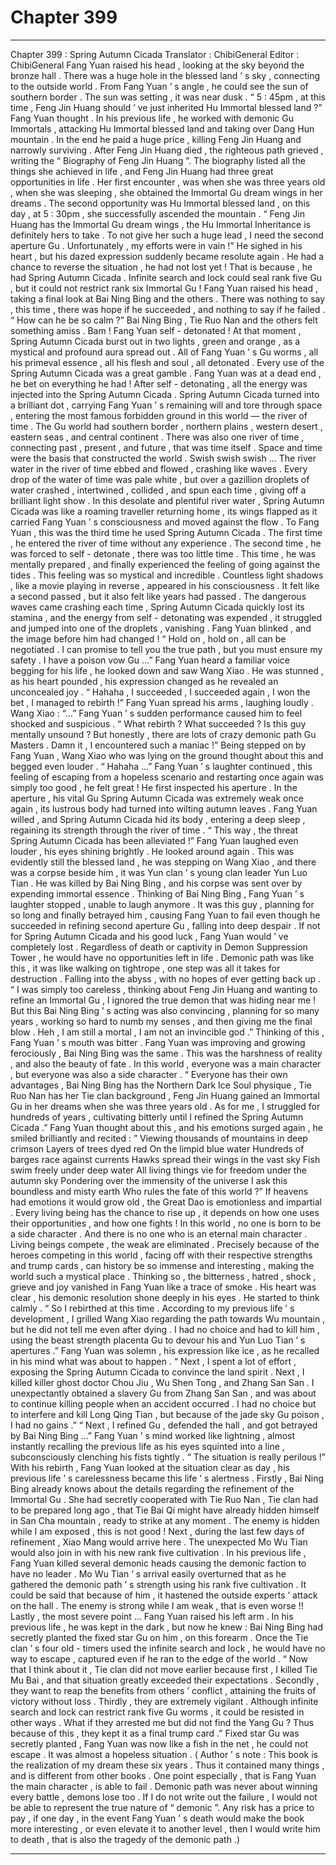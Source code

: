 
# Chapter 399


---

Chapter 399 : Spring Autumn Cicada
Translator :
ChibiGeneral
Editor :
ChibiGeneral
Fang Yuan raised his head , looking at the sky beyond the bronze hall .
There was a huge hole in the blessed land ’ s sky , connecting to the outside world . From Fang Yuan ’ s angle , he could see the sun of southern border .
The sun was setting , it was near dusk .
“ 5 : 45pm , at this time , Feng Jin Huang should ’ ve just inherited Hu Immortal blessed land ?” Fang Yuan thought .
In his previous life , he worked with demonic Gu Immortals , attacking Hu Immortal blessed land and taking over Dang Hun mountain . In the end he paid a huge price , killing Feng Jin Huang and narrowly surviving .
After Feng Jin Huang died , the righteous path grieved , writing the “ Biography of Feng Jin Huang ”. The biography listed all the things she achieved in life , and Feng Jin Huang had three great opportunities in life .
Her first encounter , was when she was three years old , when she was sleeping , she obtained the Immortal Gu dream wings in her dreams .
The second opportunity was Hu Immortal blessed land , on this day , at 5 : 30pm , she successfully ascended the mountain .
“ Feng Jin Huang has the Immortal Gu dream wings , the Hu Immortal Inheritance is definitely hers to take . To not give her such a huge lead , I need the second aperture Gu . Unfortunately , my efforts were in vain !”
He sighed in his heart , but his dazed expression suddenly became resolute again .
He had a chance to reverse the situation , he had not lost yet !
That is because , he had Spring Autumn Cicada .
Infinite search and lock could seal rank five Gu , but it could not restrict rank six Immortal Gu !
Fang Yuan raised his head , taking a final look at Bai Ning Bing and the others . There was nothing to say , this time , there was hope if he succeeded , and nothing to say if he failed .
“ How can he be so calm ?” Bai Ning Bing , Tie Ruo Nan and the others felt something amiss .
Bam !
Fang Yuan self - detonated !
At that moment , Spring Autumn Cicada burst out in two lights , green and orange , as a mystical and profound aura spread out .
All of Fang Yuan ’ s Gu worms , all his primeval essence , all his flesh and soul , all detonated .
Every use of the Spring Autumn Cicada was a great gamble .
Fang Yuan was at a dead end , he bet on everything he had !
After self - detonating , all the energy was injected into the Spring Autumn Cicada .
Spring Autumn Cicada turned into a brilliant dot , carrying Fang Yuan ’ s remaining will and tore through space , entering the most famous forbidden ground in this world — the river of time .
The Gu world had southern border , northern plains , western desert , eastern seas , and central continent . There was also one river of time , connecting past , present , and future , that was time itself .
Space and time were the basis that constructed the world .
Swish swish swish …
The river water in the river of time ebbed and flowed , crashing like waves .
Every drop of the water of time was pale white , but over a gazillion droplets of water crashed , intertwined , collided , and spun each time , giving off a brilliant light show .
In this desolate and plentiful river water , Spring Autumn Cicada was like a roaming traveller returning home , its wings flapped as it carried Fang Yuan ’ s consciousness and moved against the flow .
To Fang Yuan , this was the third time he used Spring Autumn Cicada .
The first time , he entered the river of time without any experience . The second time , he was forced to self - detonate , there was too little time .
This time , he was mentally prepared , and finally experienced the feeling of going against the tides .
This feeling was so mystical and incredible . Countless light shadows , like a movie playing in reverse , appeared in his consciousness .
It felt like a second passed , but it also felt like years had passed .
The dangerous waves came crashing each time , Spring Autumn Cicada quickly lost its stamina , and the energy from self - detonating was expended , it struggled and jumped into one of the droplets , vanishing .
Fang Yuan blinked , and the image before him had changed !
“ Hold on , hold on , all can be negotiated . I can promise to tell you the true path , but you must ensure my safety . I have a poison vow Gu …”
Fang Yuan heard a familiar voice begging for his life , he looked down and saw Wang Xiao .
He was stunned , as his heart pounded , his expression changed as he revealed an unconcealed joy .
“ Hahaha , I succeeded , I succeeded again , I won the bet , I managed to rebirth !” Fang Yuan spread his arms , laughing loudly .
Wang Xiao : “…”
Fang Yuan ’ s sudden performance caused him to feel shocked and suspicious .
“ What rebirth ? What succeeded ? Is this guy mentally unsound ? But honestly , there are lots of crazy demonic path Gu Masters . Damn it , I encountered such a maniac !”
Being stepped on by Fang Yuan , Wang Xiao who was lying on the ground thought about this and begged even louder .
“ Hahaha …” Fang Yuan ’ s laughter continued , this feeling of escaping from a hopeless scenario and restarting once again was simply too good , he felt great !
He first inspected his aperture .
In the aperture , his vital Gu Spring Autumn Cicada was extremely weak once again , its lustrous body had turned into wilting autumn leaves .
Fang Yuan willed , and Spring Autumn Cicada hid its body , entering a deep sleep , regaining its strength through the river of time .
“ This way , the threat Spring Autumn Cicada has been alleviated !” Fang Yuan laughed even louder , his eyes shining brightly .
He looked around again .
This was evidently still the blessed land , he was stepping on Wang Xiao , and there was a corpse beside him , it was Yun clan ’ s young clan leader Yun Luo Tian .
He was killed by Bai Ning Bing , and his corpse was sent over by expending immortal essence .
Thinking of Bai Ning Bing , Fang Yuan ’ s laughter stopped , unable to laugh anymore .
It was this guy , planning for so long and finally betrayed him , causing Fang Yuan to fail even though he succeeded in refining second aperture Gu , falling into deep despair . If not for Spring Autumn Cicada and his good luck , Fang Yuan would ’ ve completely lost . Regardless of death or captivity in Demon Suppression Tower , he would have no opportunities left in life .
Demonic path was like this , it was like walking on tightrope , one step was all it takes for destruction . Falling into the abyss , with no hopes of ever getting back up .
“ I was simply too careless , thinking about Feng Jin Huang and wanting to refine an Immortal Gu , I ignored the true demon that was hiding near me ! But this Bai Ning Bing ’ s acting was also convincing , planning for so many years , working so hard to numb my senses , and then giving me the final blow . Heh , I am still a mortal , I am not an invincible god .” Thinking of this , Fang Yuan ’ s mouth was bitter .
Fang Yuan was improving and growing ferociously , Bai Ning Bing was the same .
This was the harshness of reality , and also the beauty of fate .
In this world , everyone was a main character , but everyone was also a side character .
“ Everyone has their own advantages , Bai Ning Bing has the Northern Dark Ice Soul physique , Tie Ruo Nan has her Tie clan background , Feng Jin Huang gained an Immortal Gu in her dreams when she was three years old . As for me , I struggled for hundreds of years , cultivating bitterly until I refined the Spring Autumn Cicada .”
Fang Yuan thought about this , and his emotions surged again , he smiled brilliantly and recited : ”
Viewing thousands of mountains in deep crimson
Layers of trees dyed red
On the limpid blue water
Hundreds of barges race against currents
Hawks spread their wings in the vast sky
Fish swim freely under deep water
All living things vie for freedom under the autumn sky
Pondering over the immensity of the universe
I ask this boundless and misty earth
Who rules the fate of this world ?”
If heavens had emotions it would grow old , the Great Dao is emotionless and impartial . Every living being has the chance to rise up , it depends on how one uses their opportunities , and how one fights !
In this world , no one is born to be a side character . And there is no one who is an eternal main character .
Living beings compete , the weak are eliminated .
Precisely because of the heroes competing in this world , facing off with their respective strengths and trump cards , can history be so immense and interesting , making the world such a mystical place .
Thinking so , the bitterness , hatred , shock , grieve and joy vanished in Fang Yuan like a trace of smoke .
His heart was clear , his demonic resolution shone deeply in his eyes .
He started to think calmly .
“ So I rebirthed at this time . According to my previous life ’ s development , I grilled Wang Xiao regarding the path towards Wu mountain , but he did not tell me even after dying . I had no choice and had to kill him , using the beast strength placenta Gu to devour his and Yun Luo Tian ’ s apertures .”
Fang Yuan was solemn , his expression like ice , as he recalled in his mind what was about to happen .
“ Next , I spent a lot of effort , exposing the Spring Autumn Cicada to convince the land spirit . Next , I killed killer ghost doctor Chou Jiu , Wu Shen Tong , and Zhang San San . I unexpectantly obtained a slavery Gu from Zhang San San , and was about to continue killing people when an accident occurred . I had no choice but to interfere and kill Long Qing Tian , but because of the jade sky Gu poison , I had no gains .”
“ Next , I refined Gu , defended the hall , and got betrayed by Bai Ning Bing …”
Fang Yuan ’ s mind worked like lightning , almost instantly recalling the previous life as his eyes squinted into a line , subconsciously clenching his fists tightly .
“ The situation is really perilous !” With his rebirth , Fang Yuan looked at the situation clear as day , his previous life ’ s carelessness became this life ’ s alertness .
Firstly , Bai Ning Bing already knows about the details regarding the refinement of the Immortal Gu .
She had secretly cooperated with Tie Ruo Nan , Tie clan had to be prepared long ago , that Tie Bai Qi might have already hidden himself in San Cha mountain , ready to strike at any moment .
The enemy is hidden while I am exposed , this is not good !
Next , during the last few days of refinement , Xiao Mang would arrive here . The unexpected Mo Wu Tian would also join in with his new rank five cultivation .
In his previous life , Fang Yuan killed several demonic heads causing the demonic faction to have no leader . Mo Wu Tian ’ s arrival easily overturned that as he gathered the demonic path ’ s strength using his rank five cultivation . It could be said that because of him , it hastened the outside experts ’ attack on the hall .
The enemy is strong while I am weak , that is even worse !!
Lastly , the most severe point …
Fang Yuan raised his left arm .
In his previous life , he was kept in the dark , but now he knew : Bai Ning Bing had secretly planted the fixed star Gu on him , on this forearm . Once the Tie clan ’ s four old - timers used the infinite search and lock , he would have no way to escape , captured even if he ran to the edge of the world .
“ Now that I think about it , Tie clan did not move earlier because first , I killed Tie Mu Bai , and that situation greatly exceeded their expectations . Secondly , they want to reap the benefits from others ’ conflict , attaining the fruits of victory without loss . Thirdly , they are extremely vigilant . Although infinite search and lock can restrict rank five Gu worms , it could be resisted in other ways . What if they arrested me but did not find the Yang Gu ? Thus because of this , they kept it as a final trump card .”
Fixed star Gu was secretly planted , Fang Yuan was now like a fish in the net , he could not escape . It was almost a hopeless situation .
( Author ’ s note : This book is the realization of my dream these six years . Thus it contained many things , and is different from other books . One point especially , that is Fang Yuan the main character , is able to fail . Demonic path was never about winning every battle , demons lose too . If I do not write out the failure , I would not be able to represent the true nature of “ demonic ”. Any risk has a price to pay , if one day , in the event Fang Yuan ’ s death would make the book more interesting , or even elevate it to another level , then I would write him to death , that is also the tragedy of the demonic path .)

---

